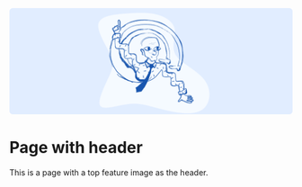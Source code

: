 ![](page-with-header.png)

# Page with header

This is a page with a top feature image as the header.